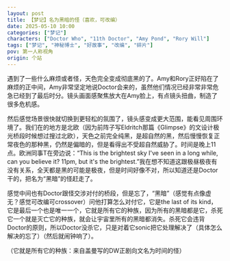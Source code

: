 ```yaml
---
layout: post
title: 【梦记】名为黑暗的怪（喜欢，可改编）
date: 2025-05-10 10:00
categories: ["梦记"]
characters: ["Doctor Who", "11th Doctor", "Amy Pond", "Rory Will"]
tags: ["梦记", "神秘博士", "好故事", "改编", "碎片"]
pov: 第一人称视角
origin: 个站
---
```


遇到了一些什么麻烦或者怪，天色完全变成彻底黑的了。Amy和Rory正好陷在了麻烦的正中间，Amy非常坚定地说Doctor会来的，虽然他们情况已经非常非常危急已经到了最后时分。镜头画面感聚焦放大在Amy脸上，有点镜头扭曲，制造了很多危机感。

然后感觉场景很快就切换到更轻松的氛围了，镜头感变成更大范围，能看见周围环境了。我们在的地方是北欧（因为前阵子写Eldritch那篇《Glimpse》的文设计极光桥段时候想过搜过北欧），天色之前完全纯黑，是超自然的黑，然后慢慢恢复正常夜色的那种黑，仍然是偏暗的，但是看得出不受超自然威胁了。时间是晚上11点。欧洲同事T在旁边说：“This is the brightest sky I've seen in a long while, can you believe it? 11pm, but it's the brightest.”我在想不知道这跟极昼极夜有没有关系，全天都是黑的可能是极夜，但是时间好像不对，所以知道还是Doctor干的，把名为“黑暗”的怪赶走了。

感觉中间也有Doctor跟怪交涉对付的桥段，但是忘了，“黑暗”（感觉有点像虚无？感觉可改编可crossover）问他打算怎么对付它，它是the last of its kind，它是最后一个也是唯一一个，它就是所有它的种族，因为所有的黑暗都是它，杀死它一个就是灭亡它的种族，就会让宇宙里所有的黑暗都消失。杀死它会违背Doctor的原则，所以Doctor没杀它，只是对着它sonic把它处理解决了（具体怎么解决的忘了）（然后就闹钟响了）。

（它就是所有它的种族：来自盖曼写的DW正剧向文名为时间的怪）
